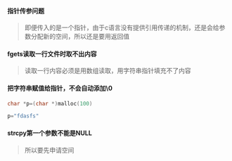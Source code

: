 #### 指针传参问题

> 即便传入的是一个指针，由于c语言没有提供引用传递的机制，还是会给参数分配新的空间，所以还是要用返回值

#### fgets读取一行文件时取不出内容

> 读取一行内容必须是用数组读取，用字符串指针填充不了内容

#### 把字符串赋值给指针，不会自动添加\0

```c
char *p=(char *)malloc(100)

p="fdasfs"
```

#### strcpy第一个参数不能是NULL

> 所以要先申请空间

